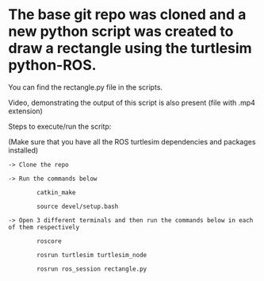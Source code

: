 # The base git repo was cloned and a new python script was created to draw a rectangle using the turtlesim python-ROS.

You can find the rectangle.py file in the scripts. 

Video, demonstrating the output of this script is also present (file with .mp4 extension)

Steps to execute/run the scritp:

(Make sure that you have all the ROS turtlesim dependencies and packages installed)

    -> Clone the repo
    
    -> Run the commands below
    
            catkin_make
            
            source devel/setup.bash
    
    -> Open 3 different terminals and then run the commands below in each of them respectively
    
            roscore
            
            rosrun turtlesim turtlesim_node
            
            rosrun ros_session rectangle.py
